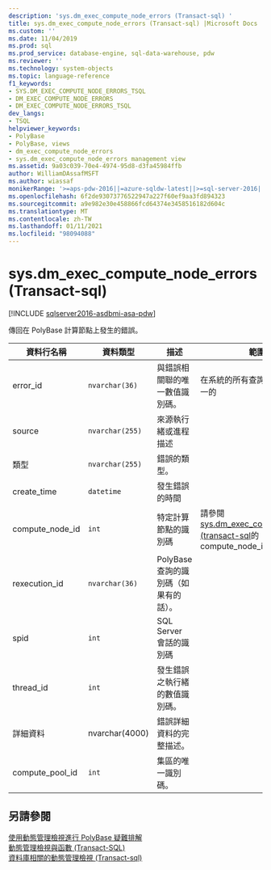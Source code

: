 ```yaml
---
description: 'sys.dm_exec_compute_node_errors (Transact-sql) '
title: sys.dm_exec_compute_node_errors (Transact-sql) |Microsoft Docs
ms.custom: ''
ms.date: 11/04/2019
ms.prod: sql
ms.prod_service: database-engine, sql-data-warehouse, pdw
ms.reviewer: ''
ms.technology: system-objects
ms.topic: language-reference
f1_keywords:
- SYS.DM_EXEC_COMPUTE_NODE_ERRORS_TSQL
- DM_EXEC_COMPUTE_NODE_ERRORS
- DM_EXEC_COMPUTE_NODE_ERRORS_TSQL
dev_langs:
- TSQL
helpviewer_keywords:
- PolyBase
- PolyBase, views
- dm_exec_compute_node_errors
- sys.dm_exec_compute_node_errors management view
ms.assetid: 9a03c039-70e4-4974-95d8-d3fa45984ffb
author: WilliamDAssafMSFT
ms.author: wiassaf
monikerRange: '>=aps-pdw-2016||=azure-sqldw-latest||>=sql-server-2016||>=sql-server-linux-2017||=azuresqldb-mi-current'
ms.openlocfilehash: 6f2de93073776522947a227f60ef9aa3fd894323
ms.sourcegitcommit: a9e982e30e458866fcd64374e3458516182d604c
ms.translationtype: MT
ms.contentlocale: zh-TW
ms.lasthandoff: 01/11/2021
ms.locfileid: "98094088"
---
```

# <a name="sysdm_exec_compute_node_errors-transact-sql"></a>sys.dm_exec_compute_node_errors (Transact-sql) 

[!INCLUDE [sqlserver2016-asdbmi-asa-pdw](../../includes/applies-to-version/sqlserver2016-asa-pdw.md)]

  傳回在 PolyBase 計算節點上發生的錯誤。  
  
|資料行名稱|資料類型|描述|範圍|  
|-----------------|---------------|-----------------|-----------|  
|error_id|`nvarchar(36)`|與錯誤相關聯的唯一數值識別碼。|在系統的所有查詢錯誤中都是唯一的|  
|source|`nvarchar(255)`|來源執行緒或進程描述||  
|類型|`nvarchar(255)`|錯誤的類型。||  
|create_time|`datetime`|發生錯誤的時間||  
|compute_node_id|`int`|特定計算節點的識別碼|請參閱[sys.dm_exec_compute_nodes &#40;transact-sql](../../relational-databases/system-dynamic-management-views/sys-dm-exec-compute-nodes-transact-sql.md)的 compute_node_id&#41;|  
|rexecution_id|`nvarchar(36)`|PolyBase 查詢的識別碼（如果有的話）。||  
|spid|`int`|SQL Server 會話的識別碼||  
|thread_id|`int`|發生錯誤之執行緒的數值識別碼。||  
|詳細資料|nvarchar(4000)|錯誤詳細資料的完整描述。||
|compute_pool_id|`int`|集區的唯一識別碼。|

  
## <a name="see-also"></a>另請參閱  
 [使用動態管理檢視進行 PolyBase 疑難排解](/previous-versions/sql/sql-server-2016/mt146389(v=sql.130))   
 [動態管理檢視與函數 &#40;Transact-SQL&#41;](~/relational-databases/system-dynamic-management-views/system-dynamic-management-views.md)   
 [資料庫相關的動態管理檢視 &#40;Transact-sql&#41;](../../relational-databases/system-dynamic-management-views/database-related-dynamic-management-views-transact-sql.md)  
  
